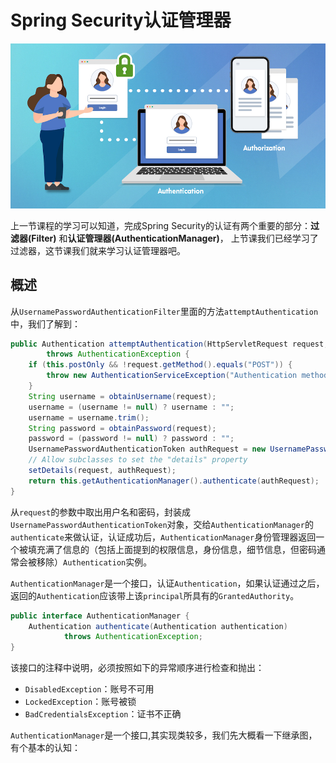 # Spring Security认证管理器

![spring-security-authentication](../../images/spring-security/spring-security-authentication.jpeg)

上一节课程的学习可以知道，完成Spring Security的认证有两个重要的部分：**过滤器(Filter)** 和**认证管理器(AuthenticationManager)**， 上节课我们已经学习了过滤器，这节课我们就来学习认证管理器吧。

## 概述

从`UsernamePasswordAuthenticationFilter`里面的方法`attemptAuthentication`中，我们了解到：
```java
public Authentication attemptAuthentication(HttpServletRequest request, HttpServletResponse response)
        throws AuthenticationException {
    if (this.postOnly && !request.getMethod().equals("POST")) {
        throw new AuthenticationServiceException("Authentication method not supported: " + request.getMethod());
    }
    String username = obtainUsername(request);
    username = (username != null) ? username : "";
    username = username.trim();
    String password = obtainPassword(request);
    password = (password != null) ? password : "";
    UsernamePasswordAuthenticationToken authRequest = new UsernamePasswordAuthenticationToken(username, password);
    // Allow subclasses to set the "details" property
    setDetails(request, authRequest);
    return this.getAuthenticationManager().authenticate(authRequest);
}
```

从`request`的参数中取出用户名和密码，封装成`UsernamePasswordAuthenticationToken`对象，交给`AuthenticationManager`的`authenticate`来做认证，认证成功后，`AuthenticationManager`身份管理器返回一个被填充满了信息的（包括上面提到的权限信息，身份信息，细节信息，但密码通常会被移除）`Authentication`实例。

`AuthenticationManager`是一个接口，认证`Authentication`，如果认证通过之后，返回的`Authentication`应该带上该`principal`所具有的`GrantedAuthority`。

```java
public interface AuthenticationManager {
    Authentication authenticate(Authentication authentication)
            throws AuthenticationException;
}
```

该接口的注释中说明，必须按照如下的异常顺序进行检查和抛出：

* `DisabledException`：账号不可用
* `LockedException`：账号被锁
* `BadCredentialsException`：证书不正确

`AuthenticationManager`是一个接口,其实现类较多，我们先大概看一下继承图，有个基本的认知：